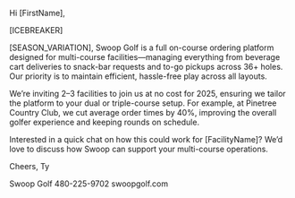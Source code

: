 Hi [FirstName],

[ICEBREAKER]

[SEASON_VARIATION], Swoop Golf is a full on-course ordering platform designed for multi-course facilities—managing everything from beverage cart deliveries to snack-bar requests and to-go pickups across 36+ holes. Our priority is to maintain efficient, hassle-free play across all layouts.

We’re inviting 2–3 facilities to join us at no cost for 2025, ensuring we tailor the platform to your dual or triple-course setup. For example, at Pinetree Country Club, we cut average order times by 40%, improving the overall golfer experience and keeping rounds on schedule.

Interested in a quick chat on how this could work for [FacilityName]? We’d love to discuss how Swoop can support your multi-course operations.

Cheers,
Ty

Swoop Golf
480-225-9702
swoopgolf.com
